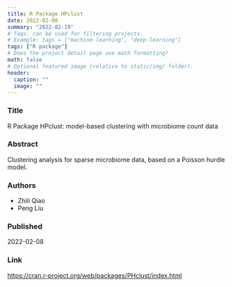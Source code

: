 ```yaml
---
title: R Package HPclust
date: 2022-02-08
summary: "2022-02-19"
# Tags: can be used for filtering projects.
# Example: tags = ["machine-learning", "deep-learning"]
tags: ["R package"]
# Does the project detail page use math formatting?
math: false
# Optional featured image (relative to static/img/ folder).
header:
  caption: ""
  image: ""
---
```


### Title

R Package HPclust: model-based clustering with microbiome count data


### Abstract

Clustering analysis for sparse microbiome data, based on a Poisson hurdle model.

### Authors

  - Zhili Qiao
  - Peng Liu

### Published

2022-02-08


### Link 
https://cran.r-project.org/web/packages/PHclust/index.html

